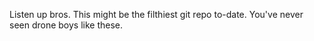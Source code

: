 Listen up bros. This might be the filthiest git repo to-date. You've never seen drone boys like these.
